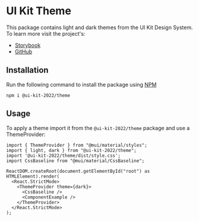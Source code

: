 # UI Kit Theme

This package contains light and dark themes from the UI Kit Design System. To learn more visit the project's:

- [Storybook](https://adaptiveconsulting.github.io/ui-kit-2022/)
- [GitHub](https://github.com/AdaptiveConsulting/ui-kit-2022)

## Installation

Run the following command to install the package using [NPM](https://www.npmjs.com/)

```
npm i @ui-kit-2022/theme
```

## Usage

To apply a theme import it from the `@ui-kit-2022/theme` package and use a ThemeProvider:

```
import { ThemeProvider } from "@mui/material/styles";
import { light, dark } from "@ui-kit-2022/theme";
import '@ui-kit-2022/theme/dist/style.css';
import CssBaseline from "@mui/material/CssBaseline";

ReactDOM.createRoot(document.getElementById("root") as HTMLElement).render(
  <React.StrictMode>
    <ThemeProvider theme={dark}>
      <CssBaseline />
      <ComponentExample />
    </ThemeProvider>
  </React.StrictMode>
);
```
